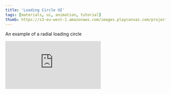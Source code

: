 ```yaml
---
title: 'Loading Circle UI'
tags: [materials, ui, animation, tutorial]
thumb: https://s3-eu-west-1.amazonaws.com/images.playcanvas.com/projects/12/705273/8B52B3-image-75.jpg
---
```

An example of a radial loading circle
<div className="iframe-container">
    <iframe loading="lazy" src="https://playcanv.as/p/WVAhW4ft/" title="Loading Circle UI" webkitallowfullscreen="true" mozallowfullscreen="true" allow="autoplay" allowfullscreen="true" allowvr="" scrolling="no" frameborder="0" />
</div>
